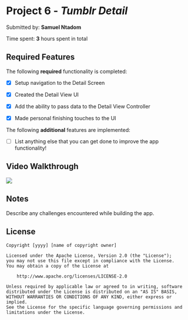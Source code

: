 # Project 6 - *Tumblr Detail*

Submitted by: **Samuel Ntadom**

Time spent: **3** hours spent in total

## Required Features

The following **required** functionality is completed:

- [X] Setup navigation to the Detail Screen
- [X] Created the Detail View UI
- [X] Add the ability to pass data to the Detail View Controller
- [X] Made personal finishing touches to the UI


The following **additional** features are implemented:

- [ ] List anything else that you can get done to improve the app functionality!

## Video Walkthrough
 <div>
    <a href="https://www.loom.com/share/21c9d9fa3b1b49f4bf5d43ea2f3aa1a4">
      <img style="max-width:300px;" src="https://cdn.loom.com/sessions/thumbnails/21c9d9fa3b1b49f4bf5d43ea2f3aa1a4-15f961abc1ad7706-full-play.gif">
    </a>
  </div>



## Notes

Describe any challenges encountered while building the app.

## License

    Copyright [yyyy] [name of copyright owner]

    Licensed under the Apache License, Version 2.0 (the "License");
    you may not use this file except in compliance with the License.
    You may obtain a copy of the License at

        http://www.apache.org/licenses/LICENSE-2.0

    Unless required by applicable law or agreed to in writing, software
    distributed under the License is distributed on an "AS IS" BASIS,
    WITHOUT WARRANTIES OR CONDITIONS OF ANY KIND, either express or implied.
    See the License for the specific language governing permissions and
    limitations under the License.
